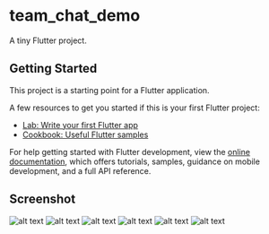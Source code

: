 # team_chat_demo

A tiny Flutter project.

## Getting Started

This project is a starting point for a Flutter application.

A few resources to get you started if this is your first Flutter project:

- [Lab: Write your first Flutter app](https://docs.flutter.dev/get-started/codelab)
- [Cookbook: Useful Flutter samples](https://docs.flutter.dev/cookbook)

For help getting started with Flutter development, view the
[online documentation](https://docs.flutter.dev/), which offers tutorials,
samples, guidance on mobile development, and a full API reference.

## Screenshot

![alt text](<screenshot/Simulator Screenshot - iPhone 15 Pro - 2024-07-09 at 23.22.29.png>)
![alt text](<screenshot/Simulator Screenshot - iPhone 15 Pro - 2024-07-09 at 23.22.46.png>)
![alt text](<screenshot/Simulator Screenshot - iPhone 15 Pro - 2024-07-09 at 23.22.57.png>)
![alt text](<screenshot/Simulator Screenshot - iPhone 15 Pro - 2024-07-09 at 23.23.02.png>)
![alt text](<screenshot/Simulator Screenshot - iPhone 15 Pro - 2024-07-09 at 23.24.00.png>)
![alt text](<screenshot/Simulator Screenshot - iPhone 15 Pro - 2024-07-09 at 23.24.06.png>)
